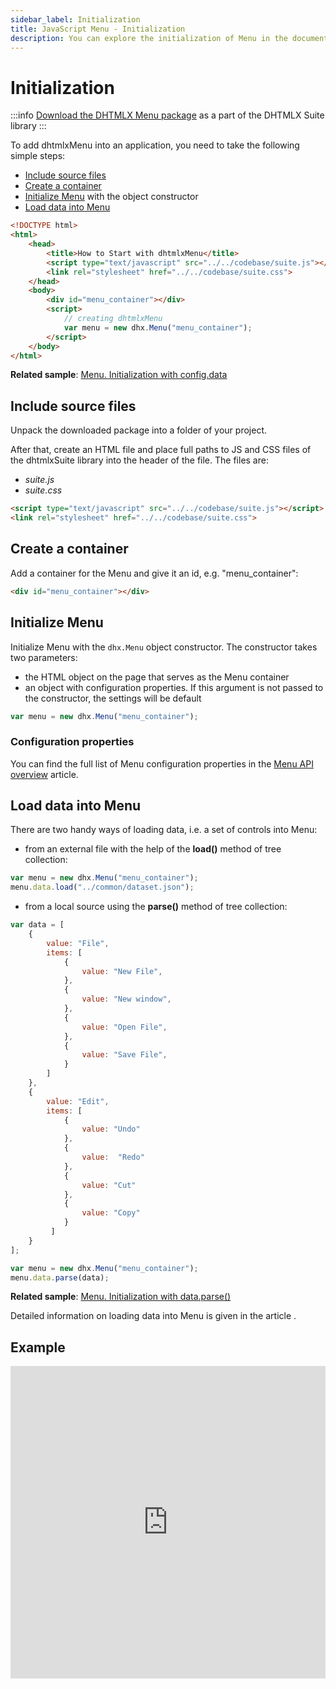 ```yaml
---
sidebar_label: Initialization
title: JavaScript Menu - Initialization 
description: You can explore the initialization of Menu in the documentation of the DHTMLX JavaScript UI library. Browse developer guides and API reference, try out code examples and live demos, and download a free 30-day evaluation version of DHTMLX Suite 7.
---
```


# Initialization

:::info
[Download the DHTMLX Menu package](https://dhtmlx.com/docs/products/dhtmlxSuite/download.shtml) as a part of the DHTMLX Suite library
:::

To add dhtmlxMenu into an application, you need to take the following simple steps:

- [Include source files](#include-source-files)
- [Create a container](#create-a-container)
- [Initialize Menu](#initialize-menu) with the object constructor
- [Load data into Menu](#load-data-into-menu)

~~~html
<!DOCTYPE html>
<html>
    <head>
        <title>How to Start with dhtmlxMenu</title>         
        <script type="text/javascript" src="../../codebase/suite.js"></script>
        <link rel="stylesheet" href="../../codebase/suite.css">
    </head>
    <body>
        <div id="menu_container"></div>
        <script>
            // creating dhtmlxMenu
            var menu = new dhx.Menu("menu_container");
        </script>
    </body>
</html>
~~~

**Related sample**: [Menu. Initialization with config.data](https://snippet.dhtmlx.com/cg62qa9v)

## Include source files

Unpack the downloaded package into a folder of your project.

After that, create an HTML file and place full paths to JS and CSS files of the dhtmlxSuite library into the header of the file. The files are:

- *suite.js*
- *suite.css*

~~~html
<script type="text/javascript" src="../../codebase/suite.js"></script>
<link rel="stylesheet" href="../../codebase/suite.css">
~~~

## Create a container

Add a container for the Menu and give it an id, e.g. "menu_container":

~~~html
<div id="menu_container"></div>
~~~

## Initialize Menu

Initialize Menu with the `dhx.Menu` object constructor. The constructor takes two parameters:

- the HTML object on the page that serves as the Menu container
- an object with configuration properties. If this argument is not passed to the constructor, the settings will be default

~~~js
var menu = new dhx.Menu("menu_container");
~~~

### Configuration properties

You can find the full list of Menu configuration properties in the [Menu API overview](menu/api/api_overview.md#properties) article.

## Load data into Menu

There are two handy ways of loading data, i.e. a set of controls into Menu:

- from an external file with the help of the **load()** method of tree collection:

~~~js
var menu = new dhx.Menu("menu_container");
menu.data.load("../common/dataset.json");
~~~

- from a local source using the **parse()** method of tree collection:

~~~js
var data = [
	{
    	value: "File", 
		items: [
        	{
       			value: "New File",
        	},
        	{
        		value: "New window",
        	},
        	{
        		value: "Open File",
        	},
        	{
        		value: "Save File",
        	}
        ]
	},
	{
    	value: "Edit", 					
        items: [
			{
				value: "Undo"
			},
			{
				value:  "Redo"
			},
			{
				value: "Cut"
			},
			{
				value: "Copy"
			}
		 ]
	}
];

var menu = new dhx.Menu("menu_container");
menu.data.parse(data);
~~~

**Related sample**: [Menu. Initialization with data.parse()](https://snippet.dhtmlx.com/8y2b1zqm)

Detailed information on loading data into Menu is given in the article [](menu/data_loading.md).

## Example

<iframe src="https://snippet.dhtmlx.com/cg62qa9v?mode=js" frameborder="0" class="snippet_iframe" width="100%" height="500"></iframe>